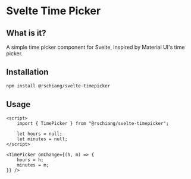 # Svelte Time Picker

## What is it?

A simple time picker component for Svelte, inspired by Material UI's time picker.

## Installation

```bash
npm install @rschiang/svelte-timepicker
```

## Usage

```svelte
<script>
    import { TimePicker } from "@rschiang/svelte-timepicker";

    let hours = null;
    let minutes = null;
</script>

<TimePicker onChange={(h, m) => {
    hours = h;
    minutes = m;
}} />
```
